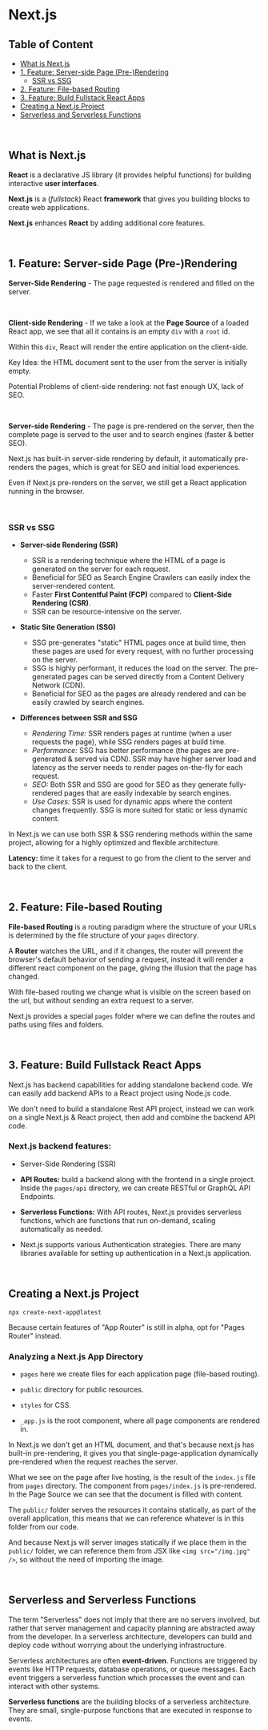# Next.js

## Table of Content

- [What is Next.js](#what-is-nextjs)
- [1. Feature: Server-side Page (Pre-)Rendering](#1-feature-server-side-page-pre-rendering)
  - [SSR vs SSG](#ssr-vs-ssg)
- [2. Feature: File-based Routing](#2-feature-file-based-routing)
- [3. Feature: Build Fullstack React Apps](#3-feature-build-fullstack-react-apps)
- [Creating a Next.js Project](#creating-a-nextjs-project)
- [Serverless and Serverless Functions](#serverless-and-serverless-functions)

<br>

## What is Next.js

**React** is a declarative JS library (it provides helpful functions) for building interactive **user interfaces**.

**Next.js** is a (_fullstack_) React **framework** that gives you building blocks to create web applications.

**Next.js** enhances **React** by adding additional core features.

<br>

## 1. Feature: Server-side Page (Pre-)Rendering

**Server-Side Rendering** - The page requested is rendered and filled on the server.

<br>

**Client-side Rendering** - If we take a look at the **Page Source** of a loaded React app, we see that all it contains is an empty `div` with a `root` id.

Within this `div`, React will render the entire application on the client-side.

Key Idea: the HTML document sent to the user from the server is initially empty.

Potential Problems of client-side rendering: not fast enough UX, lack of SEO.

<br>

**Server-side Rendering** - The page is pre-rendered on the server, then the complete page is served to the user and to search engines (faster & better SEO).

Next.js has built-in server-side rendering by default, it automatically pre-renders the pages, which is great for SEO and initial load experiences.

Even if Next.js pre-renders on the server, we still get a React application running in the browser.

<br>

### SSR vs SSG

- **Server-side Rendering (SSR)**

  - SSR is a rendering technique where the HTML of a page is generated on the server for each request.
  - Beneficial for SEO as Search Engine Crawlers can easily index the server-rendered content.
  - Faster **First Contentful Paint (FCP)** compared to **Client-Side Rendering (CSR)**.
  - SSR can be resource-intensive on the server.

- **Static Site Generation (SSG)**

  - SSG pre-generates "static" HTML pages once at build time, then these pages are used for every request, with no further processing on the server.
  - SSG is highly performant, it reduces the load on the server. The pre-generated pages can be served directly from a Content Delivery Network (CDN).
  - Beneficial for SEO as the pages are already rendered and can be easily crawled by search engines.

- **Differences between SSR and SSG**

  - _Rendering Time:_ SSR renders pages at runtime (when a user requests the page), while SSG renders pages at build time.
  - _Performance:_ SSG has better performance (the pages are pre-generated & served via CDN). SSR may have higher server load and latency as the server needs to render pages on-the-fly for each request.
  - _SEO:_ Both SSR and SSG are good for SEO as they generate fully-rendered pages that are easily indexable by search engines.
  - _Use Cases:_ SSR is used for dynamic apps where the content changes frequently. SSG is more suited for static or less dynamic content.

In Next.js we can use both SSR & SSG rendering methods within the same project, allowing for a highly optimized and flexible architecture.

**Latency:** time it takes for a request to go from the client to the server and back to the client.

<br>

## 2. Feature: File-based Routing

**File-based Routing** is a routing paradigm where the structure of your URLs is determined by the file structure of your `pages` directory.

A **Router** watches the URL, and if it changes, the router will prevent the browser's default behavior of sending a request, instead it will render a different react component on the page, giving the illusion that the page has changed.

With file-based routing we change what is visible on the screen based on the url, but without sending an extra request to a server.

Next.js provides a special `pages` folder where we can define the routes and paths using files and folders.

<br>

## 3. Feature: Build Fullstack React Apps

Next.js has backend capabilities for adding standalone backend code. We can easily add backend APIs to a React project using Node.js code.

We don't need to build a standalone Rest API project, instead we can work on a single Next.js & React project, then add and combine the backend API code.

### Next.js backend features:

- Server-Side Rendering (SSR)

- **API Routes:** build a backend along with the frontend in a single project. Inside the `pages/api` directory, we can create RESTful or GraphQL API Endpoints.

- **Serverless Functions:** With API routes, Next.js provides serverless functions, which are functions that run on-demand, scaling automatically as needed.

- Next.js supports various Authentication strategies. There are many libraries available for setting up authentication in a Next.js application.

<br>

## Creating a Next.js Project

```
npx create-next-app@latest
```

Because certain features of "App Router" is still in alpha, opt for "Pages Router" instead.

### Analyzing a Next.js App Directory

- `pages` here we create files for each application page (file-based routing).

- `public` directory for public resources.

- `styles` for CSS.

- `_app.js` is the root component, where all page components are rendered in.

In Next.js we don't get an HTML document, and that's because next.js has built-in pre-rendering, it gives you that single-page-application dynamically pre-rendered when the request reaches the server.

What we see on the page after live hosting, is the result of the `index.js` file from `pages` directory. The component from `pages/index.js` is pre-rendered. In the Page Source we can see that the document is filled with content.

The `public/` folder serves the resources it contains statically, as part of the overall application, this means that we can reference whatever is in this folder from our code.

And because Next.js will server images statically if we place them in the `public/` folder, we can reference them from JSX like `<img src="/img.jpg" />`, so without the need of importing the image.

<br>

## Serverless and Serverless Functions

The term "Serverless" does not imply that there are no servers involved, but rather that server management and capacity planning are abstracted away from the developer. In a serverless architecture, developers can build and deploy code without worrying about the underlying infrastructure.

Serverless architectures are often **event-driven**. Functions are triggered by events like HTTP requests, database operations, or queue messages. Each event triggers a serverless function which processes the event and can interact with other systems.

**Serverless functions** are the building blocks of a serverless architecture. They are small, single-purpose functions that are executed in response to events.

<br>
